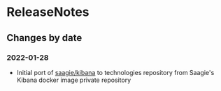 ReleaseNotes
============

Changes by date
---------------

### 2022-01-28

 - Initial port of [saagie/kibana](https://hub.docker.com/r/saagie/kibana) to technologies repository from Saagie's Kibana docker image private repository
 
 
